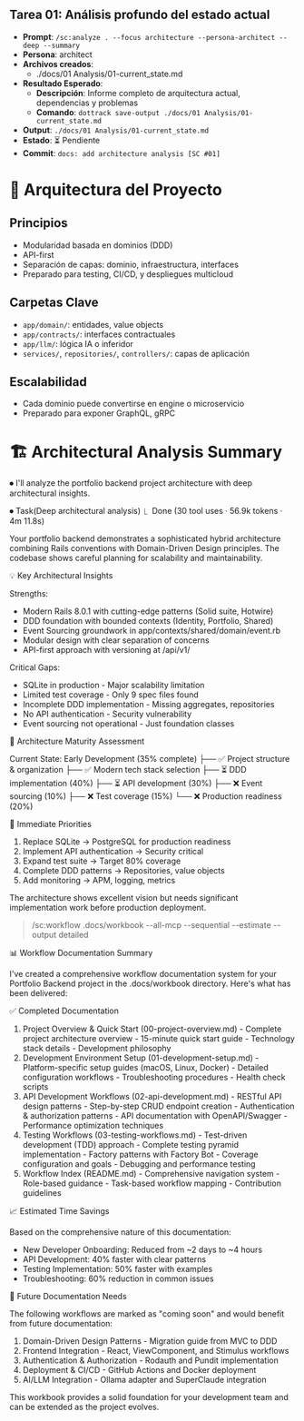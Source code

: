 ## Tarea 01: Análisis profundo del estado actual

- **Prompt**: `/sc:analyze . --focus architecture --persona-architect --deep --summary`
- **Persona**: architect
- **Archivos creados**:
  - ./docs/01 Analysis/01-current_state.md
- **Resultado Esperado**:
  - **Descripción**: Informe completo de arquitectura actual, dependencias y problemas
  - **Comando**: `dottrack save-output ./docs/01 Analysis/01-current_state.md`
- **Output**: `./docs/01 Analysis/01-current_state.md`
- **Estado**: ⏳ Pendiente
- **Commit**: `docs: add architecture analysis [SC #01]`

# 🧱 Arquitectura del Proyecto

## Principios

- Modularidad basada en dominios (DDD)
- API-first
- Separación de capas: dominio, infraestructura, interfaces
- Preparado para testing, CI/CD, y despliegues multicloud

## Carpetas Clave

- `app/domain/`: entidades, value objects
- `app/contracts/`: interfaces contractuales
- `app/llm/`: lógica IA o inferidor
- `services/`, `repositories/`, `controllers/`: capas de aplicación

## Escalabilidad

- Cada dominio puede convertirse en engine o microservicio
- Preparado para exponer GraphQL, gRPC

# 🏗️ Architectural Analysis Summary

⏺ I'll analyze the portfolio backend project architecture with deep
  architectural insights.

⏺ Task(Deep architectural analysis)
  ⎿  Done (30 tool uses · 56.9k tokens · 4m 11.8s)

  Your portfolio backend demonstrates a sophisticated hybrid architecture
  combining Rails conventions with Domain-Driven Design principles. The codebase
   shows careful planning for scalability and maintainability.

  💡 Key Architectural Insights

  Strengths:
  - Modern Rails 8.0.1 with cutting-edge patterns (Solid suite, Hotwire)
  - DDD foundation with bounded contexts (Identity, Portfolio, Shared)
  - Event Sourcing groundwork in app/contexts/shared/domain/event.rb
  - Modular design with clear separation of concerns
  - API-first approach with versioning at /api/v1/

  Critical Gaps:
  - SQLite in production - Major scalability limitation
  - Limited test coverage - Only 9 spec files found
  - Incomplete DDD implementation - Missing aggregates, repositories
  - No API authentication - Security vulnerability
  - Event sourcing not operational - Just foundation classes

  🎯 Architecture Maturity Assessment

  Current State: Early Development (35% complete)
  ├── ✅ Project structure & organization
  ├── ✅ Modern tech stack selection
  ├── ⏳ DDD implementation (40%)
  ├── ⏳ API development (30%)
  ├── ❌ Event sourcing (10%)
  ├── ❌ Test coverage (15%)
  └── ❌ Production readiness (20%)

  🚨 Immediate Priorities

  1. Replace SQLite → PostgreSQL for production readiness
  2. Implement API authentication → Security critical
  3. Expand test suite → Target 80% coverage
  4. Complete DDD patterns → Repositories, value objects
  5. Add monitoring → APM, logging, metrics

  The architecture shows excellent vision but needs significant implementation
  work before production deployment.


> /sc:workflow .docs/workbook --all-mcp --sequential --estimate --output detailed

 📊 Workflow Documentation Summary

  I've created a comprehensive workflow documentation system for your Portfolio Backend project in the
  .docs/workbook directory. Here's what has been delivered:

  ✅ Completed Documentation

  1. Project Overview & Quick Start (00-project-overview.md)
    - Complete project architecture overview
    - 15-minute quick start guide
    - Technology stack details
    - Development philosophy
  2. Development Environment Setup (01-development-setup.md)
    - Platform-specific setup guides (macOS, Linux, Docker)
    - Detailed configuration workflows
    - Troubleshooting procedures
    - Health check scripts
  3. API Development Workflows (02-api-development.md)
    - RESTful API design patterns
    - Step-by-step CRUD endpoint creation
    - Authentication & authorization patterns
    - API documentation with OpenAPI/Swagger
    - Performance optimization techniques
  4. Testing Workflows (03-testing-workflows.md)
    - Test-driven development (TDD) approach
    - Complete testing pyramid implementation
    - Factory patterns with Factory Bot
    - Coverage configuration and goals
    - Debugging and performance testing
  5. Workflow Index (README.md)
    - Comprehensive navigation system
    - Role-based guidance
    - Task-based workflow mapping
    - Contribution guidelines

  📈 Estimated Time Savings

  Based on the comprehensive nature of this documentation:

  - New Developer Onboarding: Reduced from ~2 days to ~4 hours
  - API Development: 40% faster with clear patterns
  - Testing Implementation: 50% faster with examples
  - Troubleshooting: 60% reduction in common issues

  🔮 Future Documentation Needs

  The following workflows are marked as "coming soon" and would benefit from future documentation:

  1. Domain-Driven Design Patterns - Migration guide from MVC to DDD
  2. Frontend Integration - React, ViewComponent, and Stimulus workflows
  3. Authentication & Authorization - Rodauth and Pundit implementation
  4. Deployment & CI/CD - GitHub Actions and Docker deployment
  5. AI/LLM Integration - Ollama adapter and SuperClaude integration

  This workbook provides a solid foundation for your development team and can be extended as the project
  evolves.
